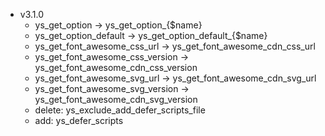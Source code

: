 - v3.1.0
  - ys_get_option -> ys_get_option_{$name}
  - ys_get_option_default -> ys_get_option_default_{$name}
  - ys_get_font_awesome_css_url -> ys_get_font_awesome_cdn_css_url
  - ys_get_font_awesome_css_version -> ys_get_font_awesome_cdn_css_version
  - ys_get_font_awesome_svg_url -> ys_get_font_awesome_cdn_svg_url
  - ys_get_font_awesome_svg_version -> ys_get_font_awesome_cdn_svg_version
  - delete: ys_exclude_add_defer_scripts_file
  - add: ys_defer_scripts
